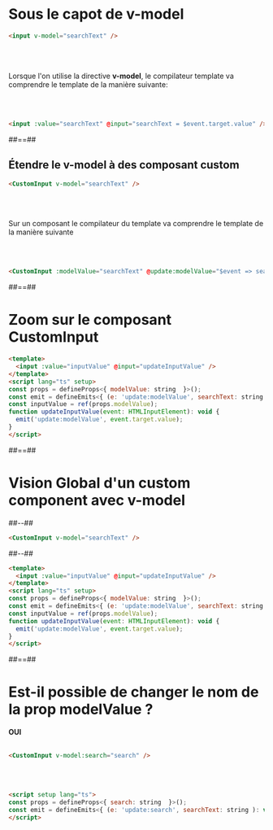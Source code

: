 <!-- .slide: class="sfeir-basic-slide with-code inconsolata"-->
# Sous le capot de v-model

```html
<input v-model="searchText" />
```
<!-- .element: class="big-code"-->

<br/><br/>

Lorsque l'on utilise la directive **v-model**, le compilateur template va comprendre le template de la manière suivante:

<br/><br/>

```html
<input :value="searchText" @input="searchText = $event.target.value" />
```
<!-- .element: class="big-code"-->

##==##

<!-- .slide: class="sfeir-basic-slide with-code inconsolata"-->
## Étendre le v-model à des composant custom

```html
<CustomInput v-model="searchText" />
```
<!-- .element: class="big-code"-->

<br/><br/>

Sur un composant le compilateur du template va comprendre le template de la manière suivante

<br/><br/>

```html
<CustomInput :modelValue="searchText" @update:modelValue="$event => searchText = $event"/>
```
<!-- .element: class="big-code"-->

##==##

<!-- .slide: class="sfeir-basic-slide with-code inconsolata"-->
# Zoom sur le composant CustomInput

```html
<template>
  <input :value="inputValue" @input="updateInputValue" />
</template>
<script lang="ts" setup>
const props = defineProps<{ modelValue: string  }>();
const emit = defineEmits<{ (e: 'update:modelValue', searchText: string ): void }>;
const inputValue = ref(props.modelValue);
function updateInputValue(event: HTMLInputElement): void {
  emit('update:modelValue', event.target.value);
}
</script>
```
<!-- .element: class="big-code"-->

##==##

<!-- .slide: class="two-column-layout"-->
# Vision Global d'un custom component avec v-model
##--##
<!-- .slide: class="sfeir-basic-slide with-code inconsolata"-->
```html
<CustomInput v-model="searchText" />
```
<!-- .element: class="big-code"-->
##--##
<!-- .slide: class="sfeir-basic-slide with-code inconsolata"-->
```html
<template>
  <input :value="inputValue" @input="updateInputValue" />
</template>
<script lang="ts" setup>
const props = defineProps<{ modelValue: string  }>();
const emit = defineEmits<{ (e: 'update:modelValue', searchText: string ): void }>;
const inputValue = ref(props.modelValue);
function updateInputValue(event: HTMLInputElement): void {
  emit('update:modelValue', event.target.value);
}
</script>
```
<!-- .element: class="big-code"-->

##==##

<!-- .slide: class="sfeir-basic-slide with-code inconsolata"-->
# Est-il possible de changer le nom de la prop modelValue ?

**OUI** <br/><br/>

```html
<CustomInput v-model:search="search" />
```
<!--- .element: class="big-code" -->
<br/><br/>

```html
<script setup lang="ts">
const props = defineProps<{ search: string  }>();
const emit = defineEmits<{ (e: 'update:search', searchText: string ): void }>;
</script>
```
<!-- .element: class="big-code"-->
